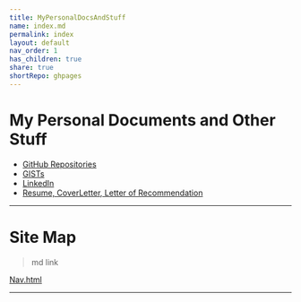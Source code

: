 ```yaml
---
title: MyPersonalDocsAndStuff
name: index.md
permalink: index
layout: default
nav_order: 1
has_children: true
share: true
shortRepo: ghpages
---
```


# My Personal Documents and Other Stuff

- [GitHub Repositories](https://github.com/14paxton?tab=repositories)
- [GISTs](https://gist.github.com/14paxton)
- [LinkedIn](https://www.linkedin.com/in/paxtonbrandon/)
- [Resume, CoverLetter, Letter of Recommendation](https://github.com/14paxton/JobPrep/tree/master/ResumeAndRecommendation)

---

# Site Map

<object data="../HTMLSnippets/Nav.html" type="text/html"></object>

> md link

[Nav.html](HTMLSnippets%2FNav.html)
***